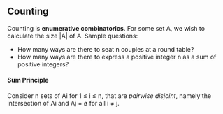 ## Counting
Counting is **enumerative combinatorics**. For some set A, we wish to calculate the size |A| of A. Sample questions:
- How many ways are there to seat n couples at a round table?
- How many ways are there to express a positive integer n as a sum of positive integers?

#### Sum Principle
Consider n sets of Ai for 1 ≤ i ≤ n, that are *pairwise disjoint*, namely the intersection of Ai and Aj = ø for all i ≠ j. 
